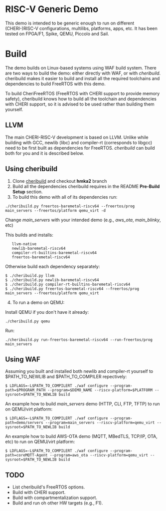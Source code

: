 # RISC-V Generic Demo

This demo is intended to be generic enough to run on different (CHERI-)RISC-V configurations,
multilibs, platforms, apps, etc. It has been tested on FPGA/F1, Spike, QEMU, Piccolo and Sail.

# Build
The demo builds on Linux-based systems using WAF build system. There are two ways
to build the demo: either directly with WAF, or with *_cheribuild_*. cheribuild
makes it easier to build and install all the required toolchains and dependencies
to build FreeRTOS with this demo.

To build CheriFreeRTOS (FreeRTOS with CHERI support to provide memory safety),
cheribuild knows how to build all the toolchain and dependencies with CHERI
support, so it is advised to be used rather than building them yourself.

## LLVM
The main CHERI-RISC-V development is based on LLVM. Unlike while building with
GCC, newlib (libc) and compiler-rt (corresponds to libgcc) need to be first built
as dependencies for FreeRTOS. _cheribuild_ can build both for you and it is
described below.

## Using cheribuild

1. Clone [cheribuild](git@github.com:CTSRD-CHERI/cheribuild.git) and checkout **hmka2** branch
2. Build all the dependencies cheribuild requires in the README **Pre-Build Setup** section.
3. To build this demo with all of its dependencies run:

```
./cheribuild.py freertos-baremetal-riscv64 --freertos/prog main_servers --freertos/platform qemu_virt -d
```

Change _main_servers_ with your intended demo (e.g., _aws\_ota_, _main\_blinky_, etc)

This builds and installs:
```
   llvm-native
   newlib-baremetal-riscv64
   compiler-rt-builtins-baremetal-riscv64
   freertos-baremetal-riscv64
```


Otherwise build each dependency separately:

```
$ ./cheribuild.py llvm
$ ./cheribuild.py newlib-baremetal-riscv64
$ ./cheribuild.py compiler-rt-builtins-baremetal-riscv64
$ ./cheribuild.py freertos-baremetal-riscv64 --freertos/prog main_servers --freertos/platform qemu_virt
```

4. To run a demo on QEMU:

Install QEMU if you don't have it already:

```
./cheribuild.py qemu
```

Run:

```
./cheribuild.py run-freertos-baremetal-riscv64 --run-freertos/prog main_servers
```

## Using WAF

Assuming you built and installed both newlib and compiler-rt yourself to
$PATH\_TO\_NEWLIB and $PATH\_TO\_COMPILER repectively:

```
$ LDFLAGS=-L$PATH_TO_COMPILERT ./waf configure --program-path=$PROGRAM_PATH --program=$DEMO_NAME --riscv-platform=$PLATFORM --sysroot=$PATH_TO_NEWLIB build
```

An example how to build _main\_servers_ demo (HTTP, CLI, FTP, TFTP) to run on QEMU/virt platform:

```
$ LDFLAGS=-L$PATH_TO_COMPILERT ./waf configure --program-path=demo/servers --program=main_servers --riscv-platform=qemu_virt --sysroot=$PATH_TO_NEWLIB build
```

An example how to build AWS-OTA demo (MQTT, MBedTLS, TCP/IP, OTA, etc) to run on QEMU/virt platform:
```
$ LDFLAGS=-L$PATH_TO_COMPILERT ./waf configure --program-path=coreMQTT-Agent --program=aws_ota --riscv-platform=qemu_virt --sysroot=$PATH_TO_NEWLIB build
```


## TODO
* List cheribuild's FreeRTOS options.
* Build with CHERI support.
* Build with compartmentalization support.
* Build and run oh other HW targets (e.g., F1).
